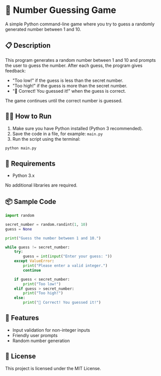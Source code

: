 # 🎲 Number Guessing Game

A simple Python command-line game where you try to guess a randomly generated number between 1 and 10.

## 📋 Description

This program generates a random number between 1 and 10 and prompts the user to guess the number. After each guess, the program gives feedback:

- "Too low!" if the guess is less than the secret number.
- "Too high!" if the guess is more than the secret number.
- "🎉 Correct! You guessed it!" when the guess is correct.

The game continues until the correct number is guessed.

## 🧑‍💻 How to Run

1. Make sure you have Python installed (Python 3 recommended).
2. Save the code in a file, for example: `main.py`
3. Run the script using the terminal:

```bash
python main.py
```

## 🔧 Requirements

- Python 3.x

No additional libraries are required.

## 📦 Sample Code

```python
import random

secret_number = random.randint(1, 10)
guess = None

print("Guess the number between 1 and 10.")

while guess != secret_number:
    try:
        guess = int(input("Enter your guess: "))
    except ValueError:
        print("Please enter a valid integer.")
        continue

    if guess < secret_number:
        print("Too low!")
    elif guess > secret_number:
        print("Too high!")
    else:
        print("🎉 Correct! You guessed it!")
```

## 🚀 Features

- Input validation for non-integer inputs
- Friendly user prompts
- Random number generation

## 📜 License

This project is licensed under the MIT License.
